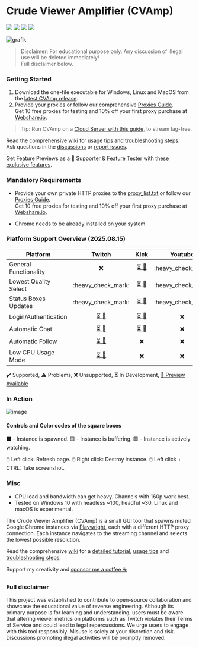 # Crude Viewer Amplifier (CVAmp)

[![](https://img.shields.io/github/downloads/kevinbytesthedust/cvamp/total)](https://github.com/KevinBytesTheDust/cvamp/releases/latest)
[![](https://github.com/KevinBytesTheDust/cvamp/actions/workflows/pytest.yml/badge.svg)](https://github.com/KevinBytesTheDust/cvamp/actions/workflows/pytest.yml)
[![](https://github.com/KevinBytesTheDust/cvamp/actions/workflows/format_lint.yml/badge.svg)](https://github.com/KevinBytesTheDust/cvamp/actions/workflows/format_lint.yml)
[![](https://github.com/KevinBytesTheDust/cvamp/actions/workflows/build.yml/badge.svg)](https://github.com/KevinBytesTheDust/cvamp/actions/workflows/build.yml)

![grafik](https://github.com/user-attachments/assets/66110d35-1683-4f95-a48f-a737c5dcedd0)

> Disclaimer: For educational purpose only. Any discussion of illegal use will be deleted immediately!  
> Full disclaimer below.

### Getting Started

1. Download the one-file executable for Windows, Linux and MacOS from the [latest CVAmp release](https://github.com/KevinBytesTheDust/cvamp/releases/latest).
2. Provide your proxies or follow our comprehensive [Proxies Guide](https://github.com/KevinBytesTheDust/cvamp/wiki/Webshare.io-Proxies-Guide).  
   Get 10 free proxies for testing and 10% off your first proxy purchase at [Webshare.io](https://blueloperlabs.ch/proxy/wf).  

> Tip: Run CVAmp on a [Cloud Server with this guide](https://github.com/KevinBytesTheDust/CVAmp/wiki/Run-on-a-Cloud-Server), to stream lag-free.

Read the comprehensive [wiki](https://github.com/KevinBytesTheDust/cvamp/wiki) for [usage tips](https://github.com/KevinBytesTheDust/cvamp/wiki/Advanced-features-and-controls) and [troubleshooting steps](https://github.com/KevinBytesTheDust/cvamp/wiki/Troubleshooting).  
Ask questions in the [discussions](https://github.com/KevinBytesTheDust/cvamp/discussions) or [report issues](https://github.com/KevinBytesTheDust/cvamp/issues).

Get Feature Previews as a [:gem: Supporter & Feature Tester](https://blueloperlabs.ch/supporter/wf) with [these exclusive features](https://github.com/KevinBytesTheDust/CVAmp/wiki/Feature-Preview-(Supporter%E2%80%90Only)).

### Mandatory Requirements

- Provide your own private HTTP proxies to the [proxy_list.txt](proxy/proxy_list.txt) or follow our [Proxies Guide](https://github.com/KevinBytesTheDust/cvamp/wiki/Webshare.io-Proxies-Guide).  
Get 10 free proxies for testing and 10% off your first proxy purchase at [Webshare.io](https://blueloperlabs.ch/proxy/wf).  

- Chrome needs to be already installed on your system.

### Platform Support Overview (2025.08.15)

| Platform              |                                Twitch                                |                                 Kick                                 |        Youtube       |         Chzzk        |
| --------------------- | :------------------------------------------------------------------: | :------------------------------------------------------------------: | :------------------: | :------------------: |
| General Functionality |                         :x:                         | [⏳ :gem:](https://github.com/KevinBytesTheDust/CVAmp/wiki/Feature-Preview-(Supporter%E2%80%90Only)) | :heavy\_check\_mark: | :heavy\_check\_mark: |
| Lowest Quality Select |                         :heavy\_check\_mark:                         | [⏳ :gem:](https://github.com/KevinBytesTheDust/CVAmp/wiki/Feature-Preview-(Supporter%E2%80%90Only)) | :heavy\_check\_mark: | :heavy\_check\_mark: |
| Status Boxes Updates  |                         :heavy\_check\_mark:                         | [⏳ :gem:](https://github.com/KevinBytesTheDust/CVAmp/wiki/Feature-Preview-(Supporter%E2%80%90Only)) | :heavy\_check\_mark: | :heavy\_check\_mark: |
| Login/Authentication  | [⏳ :gem:](https://github.com/KevinBytesTheDust/CVAmp/wiki/Feature-Preview-(Supporter%E2%80%90Only)) | [⏳ :gem:](https://github.com/KevinBytesTheDust/CVAmp/wiki/Feature-Preview-(Supporter%E2%80%90Only)) |          :x:         |          :x:         |
| Automatic Chat        | [⏳ :gem:](https://github.com/KevinBytesTheDust/CVAmp/wiki/Feature-Preview-(Supporter%E2%80%90Only)) | [⏳ :gem:](https://github.com/KevinBytesTheDust/CVAmp/wiki/Feature-Preview-(Supporter%E2%80%90Only)) |          :x:         |          :x:         |
| Automatic Follow      | [⏳ :gem:](https://github.com/KevinBytesTheDust/CVAmp/wiki/Feature-Preview-(Supporter%E2%80%90Only)) |                                  :x:                                 |          :x:         |          :x:         |
| Low CPU Usage Mode    | [⏳ :gem:](https://github.com/KevinBytesTheDust/CVAmp/wiki/Feature-Preview-(Supporter%E2%80%90Only)) |                                  :x:                                 |          :x:         |          :x:         |

:heavy_check_mark: Supported, :warning: Problems, :x: Unsupported, ⏳ In Development, [:gem: Preview Available](https://github.com/KevinBytesTheDust/CVAmp/wiki/Feature-Preview-(Supporter%E2%80%90Only))

### In Action

![image](https://github.com/user-attachments/assets/94611ec5-c6c7-4473-9bb4-3f41dad3b563)

#### Controls and Color codes of the square boxes

⬛ - Instance is spawned. 🟨 - Instance is buffering. 🟩 - Instance is actively watching.

🖱️ Left click: Refresh page.
🖱️ Right click: Destroy instance.
🖱️ Left click + CTRL: Take screenshot.

### Misc

- CPU load and bandwidth can get heavy. Channels with 160p work best.
- Tested on Windows 10 with headless ~100, headful ~30. Linux and macOS is experimental.

The Crude Viewer Amplifier (CVAmp) is a small GUI tool that spawns muted Google Chrome instances via [Playwright](https://github.com/microsoft/playwright-python), each with a different HTTP proxy connection. Each instance navigates to the streaming channel and selects the lowest possible resolution.

Read the comprehensive [wiki](https://github.com/KevinBytesTheDust/cvamp/wiki) for a [detailed tutorial](https://github.com/KevinBytesTheDust/cvamp/wiki/Detailed-Tutorial), [usage tips](https://github.com/KevinBytesTheDust/cvamp/wiki/Advanced-features-and-controls) and [troubleshooting steps](https://github.com/KevinBytesTheDust/cvamp/wiki/Troubleshooting).

Support my creativity and [sponsor me a coffee :coffee:](https://blueloperlabs.ch/supporter/wf)

### Full disclaimer

This project was established to contribute to open-source collaboration and showcase the educational value of reverse engineering. Although its primary purpose is for learning and understanding, users must be aware that altering viewer metrics on platforms such as Twitch violates their Terms of Service and could lead to legal repercussions. We urge users to engage with this tool responsibly. Misuse is solely at your discretion and risk. Discussions promoting illegal activities will be promptly removed.
